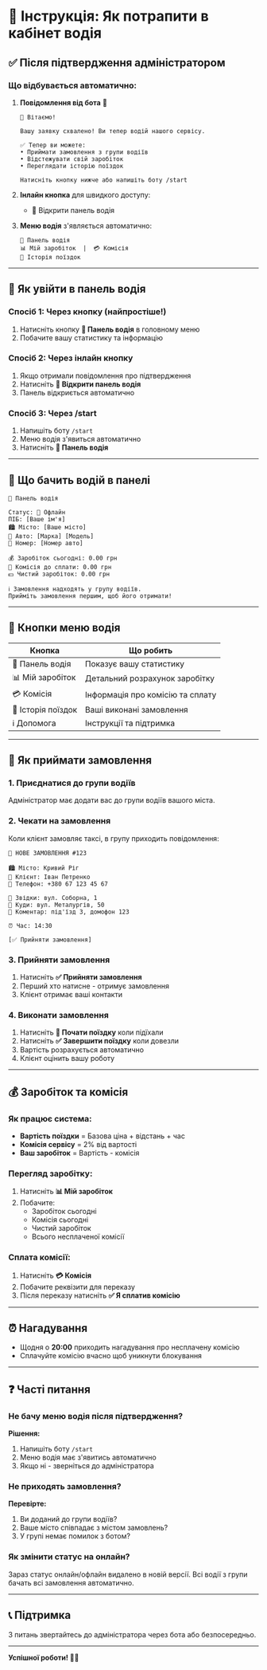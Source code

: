 # 🚗 Інструкція: Як потрапити в кабінет водія

## ✅ Після підтвердження адміністратором

### Що відбувається автоматично:

1. **Повідомлення від бота** 🎉
   ```
   🎉 Вітаємо!
   
   Вашу заявку схвалено! Ви тепер водій нашого сервісу.
   
   ✅ Тепер ви можете:
   • Приймати замовлення з групи водіїв
   • Відстежувати свій заробіток
   • Переглядати історію поїздок
   
   Натисніть кнопку нижче або напишіть боту /start
   ```

2. **Інлайн кнопка** для швидкого доступу:
   - 🚗 Відкрити панель водія

3. **Меню водія** з'являється автоматично:
   ```
   🚗 Панель водія
   📊 Мій заробіток  |  💳 Комісія
   📜 Історія поїздок
   ```

---

## 📱 Як увійти в панель водія

### Спосіб 1: Через кнопку (найпростіше!)

1. Натисніть кнопку **🚗 Панель водія** в головному меню
2. Побачите вашу статистику та інформацію

### Спосіб 2: Через інлайн кнопку

1. Якщо отримали повідомлення про підтвердження
2. Натисніть **🚗 Відкрити панель водія**
3. Панель відкриється автоматично

### Спосіб 3: Через /start

1. Напишіть боту `/start`
2. Меню водія з'явиться автоматично
3. Натисніть **🚗 Панель водія**

---

## 🎯 Що бачить водій в панелі

```
🚗 Панель водія

Статус: 🔴 Офлайн
ПІБ: [Ваше ім'я]
🏙 Місто: [Ваше місто]
🚙 Авто: [Марка] [Модель]
🔢 Номер: [Номер авто]

💰 Заробіток сьогодні: 0.00 грн
💸 Комісія до сплати: 0.00 грн
💵 Чистий заробіток: 0.00 грн

ℹ️ Замовлення надходять у групу водіїв.
Прийміть замовлення першим, щоб його отримати!
```

---

## 🔘 Кнопки меню водія

| Кнопка | Що робить |
|--------|-----------|
| 🚗 Панель водія | Показує вашу статистику |
| 📊 Мій заробіток | Детальний розрахунок заробітку |
| 💳 Комісія | Інформація про комісію та сплату |
| 📜 Історія поїздок | Ваші виконані замовлення |
| ℹ️ Допомога | Інструкції та підтримка |

---

## 📲 Як приймати замовлення

### 1. Приєднатися до групи водіїв

Адміністратор має додати вас до групи водіїв вашого міста.

### 2. Чекати на замовлення

Коли клієнт замовляє таксі, в групу приходить повідомлення:

```
🔔 НОВЕ ЗАМОВЛЕННЯ #123

🏙 Місто: Кривий Ріг
👤 Клієнт: Іван Петренко
📱 Телефон: +380 67 123 45 67

📍 Звідки: вул. Соборна, 1
📍 Куди: вул. Металургів, 50
💬 Коментар: під'їзд 3, домофон 123

⏰ Час: 14:30

[✅ Прийняти замовлення]
```

### 3. Прийняти замовлення

1. Натисніть **✅ Прийняти замовлення**
2. Перший хто натисне - отримує замовлення
3. Клієнт отримає ваші контакти

### 4. Виконати замовлення

1. Натисніть **🚗 Почати поїздку** коли підїхали
2. Натисніть **✅ Завершити поїздку** коли довезли
3. Вартість розрахується автоматично
4. Клієнт оцінить вашу роботу

---

## 💰 Заробіток та комісія

### Як працює система:

- **Вартість поїздки** = Базова ціна + відстань + час
- **Комісія сервісу** = 2% від вартості
- **Ваш заробіток** = Вартість - комісія

### Перегляд заробітку:

1. Натисніть **📊 Мій заробіток**
2. Побачите:
   - Заробіток сьогодні
   - Комісія сьогодні
   - Чистий заробіток
   - Всього несплаченої комісії

### Сплата комісії:

1. Натисніть **💳 Комісія**
2. Побачите реквізити для переказу
3. Після переказу натисніть **✅ Я сплатив комісію**

---

## ⏰ Нагадування

- Щодня о **20:00** приходить нагадування про несплачену комісію
- Сплачуйте комісію вчасно щоб уникнути блокування

---

## ❓ Часті питання

### Не бачу меню водія після підтвердження?

**Рішення:**
1. Напишіть боту `/start`
2. Меню водія має з'явитись автоматично
3. Якщо ні - зверніться до адміністратора

### Не приходять замовлення?

**Перевірте:**
1. Ви доданий до групи водіїв?
2. Ваше місто співпадає з містом замовлень?
3. У групі немає помилок з ботом?

### Як змінити статус на онлайн?

Зараз статус онлайн/офлайн видалено в новій версії.
Всі водії з групи бачать всі замовлення автоматично.

---

## 📞 Підтримка

З питань звертайтесь до адміністратора через бота або безпосередньо.

---

**Успішної роботи! 🚗💨**
